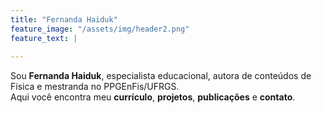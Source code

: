 ```yaml
---
title: "Fernanda Haiduk"
feature_image: "/assets/img/header2.png"
feature_text: |
 
---
```



Sou **Fernanda Haiduk**, especialista educacional, autora de conteúdos de Física e mestranda no PPGEnFis/UFRGS.  
Aqui você encontra meu **currículo**, **projetos**, **publicações** e **contato**.
